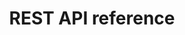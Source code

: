 ---
pcx_content_type: navigation
title: REST API reference
external_link: /api/operations/aig-config-list-gateway
weight: 8
_build:
  publishResources: false
  render: never
---
